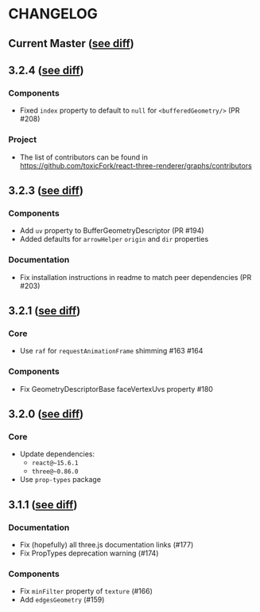 CHANGELOG
===========

## Current Master ([see diff](https://github.com/toxicFork/react-three-renderer/compare/v3.2.4...master))

## 3.2.4 ([see diff](https://github.com/toxicFork/react-three-renderer/compare/v3.2.3...v3.2.4))

### Components
- Fixed `index` property to default to `null` for `<bufferedGeometry/>` (PR #208)

### Project
- The list of contributors can be found in https://github.com/toxicFork/react-three-renderer/graphs/contributors

## 3.2.3 ([see diff](https://github.com/toxicFork/react-three-renderer/compare/v3.2.1...v3.2.3))

### Components
- Add `uv` property to BufferGeometryDescriptor (PR #194)
- Added defaults for `arrowHelper` `origin` and `dir` properties

### Documentation
- Fix installation instructions in readme to match peer dependencies (PR #203)

## 3.2.1 ([see diff](https://github.com/toxicFork/react-three-renderer/compare/v3.2.0...v3.2.1))

### Core
- Use `raf` for `requestAnimationFrame` shimming #163 #164

### Components
- Fix GeometryDescriptorBase faceVertexUvs property #180

## 3.2.0 ([see diff](https://github.com/toxicFork/react-three-renderer/compare/v3.1.1...v3.2.0))

### Core
- Update dependencies:
  - `react@~15.6.1`
  - `three@~0.86.0`
- Use `prop-types` package

## 3.1.1 ([see diff](https://github.com/toxicFork/react-three-renderer/compare/v3.1.0...v3.1.1))

### Documentation
- Fix (hopefully) all three.js documentation links (#177)
- Fix PropTypes deprecation warning (#174)

### Components
- Fix `minFilter` property of `texture` (#166)
- Add `edgesGeometry` (#159)
